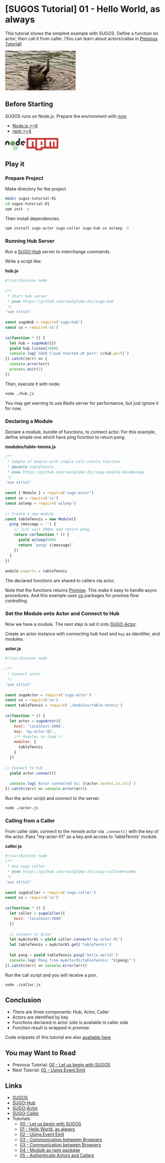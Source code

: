 # [SUGOS Tutorial] 01 - Hello World, as always

This tutorial shows the simplest example with SUGOS. Define a function on actor, then call it from caller.
(You can learn about actors/callas in [Previous Tutorial](https://github.com/realglobe-Inc/sugos-tutorial/blob/master/dist/markdown/en/00%20-%20Let%20us%20begin%20with%20SUGOS.md))

<a href="https://github.com/realglobe-Inc/sugos-tutorial/blob/master/dist/markdown/en/01%20-%20Hello%20World%2C%20as%20always.md">
  <img src="../../images/eyecatch-hello-world.jpg"
       alt="eyecatch"
       height="128"
       style="height:128px"
/></a>



## Before Starting

SUGOS runs on Node.js. Prepare the environment with [nvm](https://github.com/creationix/nvm#node-version-manager-)

+ [Node.js >=6](https://nodejs.org/en/)
+ [npm >=4](https://docs.npmjs.com/)

<a href="https://nodejs.org/en/">
  <img src="../../images/nodejs-banner.png"
       alt="banner"
       height="40"
       style="height:40px"
  /></a>
<a href="https://docs.npmjs.com/">
  <img src="../../images/npm-banner.png"
       alt="banner"
       height="40"
       style="height:40px"
  /></a>

## Play it

### Prepare Project

Make directory for the project

```bash
mkdir sugos-tutorial-01
cd sugos-tutorial-01
npm init -y

```

Then install dependencies.

```bash
npm install sugo-actor sugo-caller sugo-hub co asleep -S
```

### Running Hub Server

Run a [SUGO-Hub](https://github.com/realglobe-Inc/sugo-hub) server to interchange commands.

Write a script like:

**hub.js**
```javascript
#!/usr/bin/env node

/**
 * Start hub server
 * @see https://github.com/realglobe-Inc/sugo-hub
 */
'use strict'

const sugoHub = require('sugo-hub')
const co = require('co')

co(function * () {
  let hub = sugoHub({})
  yield hub.listen(3000)
  console.log(`SUGO Cloud started at port: ${hub.port}`)
}).catch((err) => {
  console.error(err)
  process.exit(1)
})

```

Then, execute it with node.

```bash
node ./hub.js
```

You may get warning to use Redis server for performance, but just ignore it for now.


### Declaring a Module

Declare a module, bundle of functions, to connect actor.
For this example, define simple one which have ping function to return pong.

**modules/table-tennis.js**
```javascript
/**
 * Sample of module with simple call-return function
 * @module tableTennis
 * @see https://github.com/realglobe-Inc/sugo-module-base#usage
 */
'use strict'

const { Module } = require('sugo-actor')
const co = require('co')
const asleep = require('asleep')

// Create a new module
const tableTennis = new Module({
  ping (message = '') {
    // Just wait 500ms and return pong.
    return co(function * () {
      yield asleep(500)
      return `pong! ${message}`
    })
  }
})

module.exports = tableTennis

```

The declared functions are shared to callers via actor.

Note that the functions returns [Promise](https://developer.mozilla.org/en/docs/Web/JavaScript/Reference/Global_Objects/Promise). This make it easy to handle async procedures.
And this example uses [co](https://github.com/tj/co#readme) packages for promise flow controlling.


### Set the Module onto Actor and Connect to Hub

Now we have a module. The next step is set it onto [SUGO-Actor](https://github.com/realglobe-Inc/sugo-actor).

Create an actor instance with connecting hub host and `key` as identifier, and modules.

**actor.js**
```javascript
#!/usr/bin/env node

/**
 * Connect actor
 */
'use strict'

const sugoActor = require('sugo-actor')
const co = require('co')
const tableTennis = require('./modules/table-tennis')

co(function * () {
  let actor = sugoActor({
    host: 'localhost:3000',
    key: 'my-actor-01',
    /** Modules to load */
    modules: {
      tableTennis
    }
  })

// Connect to hub
  yield actor.connect()

  console.log(`Actor connected to: ${actor.socket.io.uri}`)
}).catch((err) => console.error(err))

```

Run the actor script and connect to the server.

```bash
node ./actor.js
```


### Calling from a Caller

From caller side, connect to the remote actor via `.connect()` with the key of the actor.
Pass "my-actor-01" as a key and access to 'tableTennis' module.

**caller.js**
```javascript
#!/usr/bin/env node
/**
 * Use sugo caller
 * @see https://github.com/realglobe-Inc/sugo-caller#readme
 */
'use strict'

const sugoCaller = require('sugo-caller')
const co = require('co')

co(function * () {
  let caller = sugoCaller({
    host: 'localhost:3000'
  })

  // Connect to actor
  let myActor01 = yield caller.connect('my-actor-01')
  let tableTennis = myActor01.get('tableTennis')

  let pong = yield tableTennis.ping('hello world!')
  console.log(`Pong from myActor01/tableTennis: "${pong}"`)
}).catch((err) => console.error(err))


```

Run the call script and you will receive a pon.

```bash
node ./caller.js
```

## Conclusion

+ There are three components: Hub, Actor, Caller
+ Actors are identified by key
+ Functions declared in actor side is available in caller side
+ Function result is wrapped in promise.


Code snippets of this tutorial are also [available here](https://github.com/realglobe-Inc/sugos-tutorial/tree/master/example/tutorial-01)



## You may Want to Read

+ Previous Tutorial: [00 - Let us begin with SUGOS](https://github.com/realglobe-Inc/sugos-tutorial/blob/master/dist/markdown/en/00%20-%20Let%20us%20begin%20with%20SUGOS.md)
+ Next Tutorial: [02 - Using Event Emit](https://github.com/realglobe-Inc/sugos-tutorial/blob/master/dist/markdown/en/02%20-%20Using%20Event%20Emit.md)

## Links

+ [SUGOS](https://github.com/realglobe-Inc/sugos)
+ [SUGO-Hub](https://github.com/realglobe-Inc/sugo-hub)
+ [SUGO-Actor](https://github.com/realglobe-Inc/sugo-actor)
+ [SUGO-Caller](https://github.com/realglobe-Inc/sugo-caller)
+ Tutorials
  + [00 - Let us begin with SUGOS](https://github.com/realglobe-Inc/sugos-tutorial/blob/master/dist/markdown/en/00%20-%20Let%20us%20begin%20with%20SUGOS.md)
  + [01 - Hello World, as always](https://github.com/realglobe-Inc/sugos-tutorial/blob/master/dist/markdown/en/01%20-%20Hello%20World%2C%20as%20always.md)
  + [02 - Using Event Emit](https://github.com/realglobe-Inc/sugos-tutorial/blob/master/dist/markdown/en/02%20-%20Using%20Event%20Emit.md)
  + [03 - Communication betweein Browsers](https://github.com/realglobe-Inc/sugos-tutorial/blob/master/dist/markdown/en/03%20-%20Communication%20betweein%20Browsers.md)
  + [03 - Communication between Browsers](https://github.com/realglobe-Inc/sugos-tutorial/blob/master/dist/markdown/en/03%20-%20Communication%20between%20Browsers.md)
  + [04 - Module as npm package](https://github.com/realglobe-Inc/sugos-tutorial/blob/master/dist/markdown/en/04%20-%20Module%20as%20npm%20package.md)
  + [05 - Authenticate Actors and Callers](https://github.com/realglobe-Inc/sugos-tutorial/blob/master/dist/markdown/en/05%20-%20Authenticate%20Actors%20and%20Callers.md)
